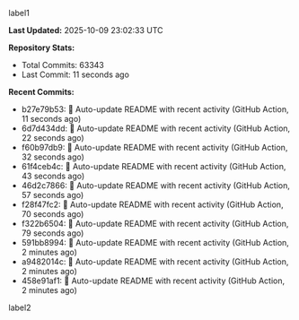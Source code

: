 
label1 
<!-- ACTIVITY_START -->
**Last Updated:** 2025-10-09 23:02:33 UTC

**Repository Stats:**
- Total Commits: 63343
- Last Commit: 11 seconds ago

**Recent Commits:**
- b27e79b53: 🤖 Auto-update README with recent activity (GitHub Action, 11 seconds ago)
- 6d7d434dd: 🤖 Auto-update README with recent activity (GitHub Action, 22 seconds ago)
- f60b97db9: 🤖 Auto-update README with recent activity (GitHub Action, 32 seconds ago)
- 61f4ceb4c: 🤖 Auto-update README with recent activity (GitHub Action, 43 seconds ago)
- 46d2c7866: 🤖 Auto-update README with recent activity (GitHub Action, 57 seconds ago)
- f28f47fc2: 🤖 Auto-update README with recent activity (GitHub Action, 70 seconds ago)
- f322b6504: 🤖 Auto-update README with recent activity (GitHub Action, 79 seconds ago)
- 591bb8994: 🤖 Auto-update README with recent activity (GitHub Action, 2 minutes ago)
- a9482014c: 🤖 Auto-update README with recent activity (GitHub Action, 2 minutes ago)
- 458e91af1: 🤖 Auto-update README with recent activity (GitHub Action, 2 minutes ago)
<!-- ACTIVITY_END -->

label2
